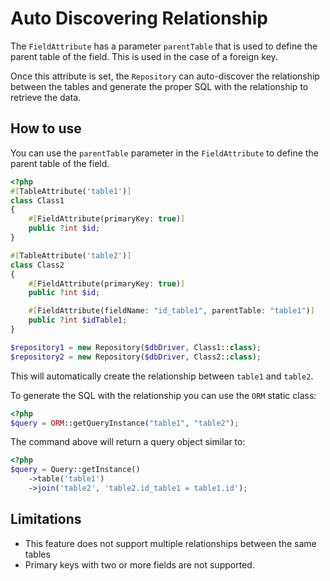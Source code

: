 # Auto Discovering Relationship

The `FieldAttribute` has a parameter `parentTable` that is used to define the parent table of the field. This is used in
the case of a foreign key.

Once this attribute is set, the `Repository` can auto-discover the relationship between the tables
and generate the proper SQL with the relationship to retrieve the data.

## How to use

You can use the `parentTable` parameter in the `FieldAttribute` to define the parent table of the field.

```php
<?php
#[TableAttribute('table1')]
class Class1
{
    #[FieldAttribute(primaryKey: true)]
    public ?int $id;
}

#[TableAttribute('table2')]
class Class2
{
    #[FieldAttribute(primaryKey: true)]
    public ?int $id;

    #[FieldAttribute(fieldName: "id_table1", parentTable: "table1")]
    public ?int $idTable1;
}

$repository1 = new Repository($dbDriver, Class1::class);
$repository2 = new Repository($dbDriver, Class2::class);
```

This will automatically create the relationship between `table1` and `table2`.

To generate the SQL with the relationship you can use the `ORM` static class:

```php
<?php
$query = ORM::getQueryInstance("table1", "table2");
```

The command above will return a query object similar to:

```php
<?php
$query = Query::getInstance()
    ->table('table1')
    ->join('table2', 'table2.id_table1 = table1.id');
```

## Limitations

- This feature does not support multiple relationships between the same tables
- Primary keys with two or more fields are not supported.

